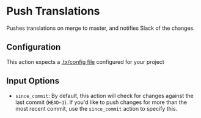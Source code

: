 # Push Translations

Pushes translations on merge to master, and notifies Slack of the changes.

## Configuration

This action expects a [.tx/config file](https://developers.transifex.com/docs/using-the-client#adding-resources-to-configuration) configured for your project

## Input Options

- `since_commit`: By default, this action will check for changes against the last commit (`HEAD~1`). If you'd like to push changes for more than the most recent commit, use the `since_commit` action to specify this.
